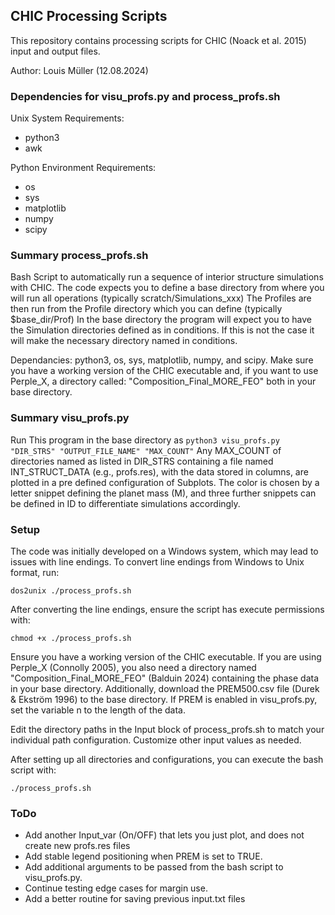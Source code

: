 ## CHIC Processing Scripts
This repository contains processing scripts for CHIC (Noack et al. 2015) input and output files.

Author: Louis Müller (12.08.2024)

### Dependencies for visu_profs.py and process_profs.sh
Unix System Requirements:
- python3
- awk

Python Environment Requirements:
- os
- sys
- matplotlib
- numpy
- scipy

### Summary process_profs.sh
Bash Script to automatically run a sequence of interior structure simulations with CHIC. 
The code expects you to define a base directory from where you will run all operations (typically scratch/Simulations_xxx)
The Profiles are then run from the Profile directory which you can define (typically $base_dir/Prof)
In the base directory the program will expect you to have the Simulation directories defined as in conditions. 
If this is not the case it will make the necessary directory named in conditions.

Dependancies: python3, os, sys, matplotlib, numpy, and scipy.
Make sure you have a working version of the CHIC executable and, 
if you want to use Perple_X, a directory called: 
"Composition_Final_MORE_FEO" both in your base directory.

### Summary visu_profs.py
Run This program in the base directory as `python3 visu_profs.py "DIR_STRS" "OUTPUT_FILE_NAME" "MAX_COUNT"`
Any MAX_COUNT of directories named as listed in DIR_STRS containing a file named INT_STRUCT_DATA (e.g., profs.res), 
with the data stored in columns, are plotted in a pre defined configuration of Subplots. 
The color is chosen by a letter snippet defining the planet mass (M), and three further snippets can 
be defined in ID to differentiate simulations accordingly.

### Setup
The code was initially developed on a Windows system, which may lead to issues with line endings. To convert line endings from Windows to Unix format, run:
```
dos2unix ./process_profs.sh
```

After converting the line endings, ensure the script has execute permissions with:
```
chmod +x ./process_profs.sh
```

Ensure you have a working version of the CHIC executable. If you are using Perple_X (Connolly 2005), you also need a directory named "Composition_Final_MORE_FEO" (Balduin 2024) containing the phase data in your base directory.
Additionally, download the PREM500.csv file (Durek & Ekström 1996) to the base directory. If PREM is enabled in visu_profs.py, set the variable n to the length of the data.

Edit the directory paths in the Input block of process_profs.sh to match your individual path configuration. 
Customize other input values as needed.

After setting up all directories and configurations, you can execute the bash script with:
```
./process_profs.sh
```

### ToDo
- Add another Input_var (On/OFF) that lets you just plot, and does not create new profs.res files
- Add stable legend positioning when PREM is set to TRUE.
- Add additional arguments to be passed from the bash script to visu_profs.py.
- Continue testing edge cases for margin use.
- Add a better routine for saving previous input.txt files 
